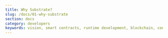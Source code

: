 ```yaml
---
title: Why Substrate?
slug: /docs/01-why-substrate
section: docs
category: developers
keywords: vision, smart contracts, runtime development, blockchain, consensus, substrate, architecture
---
```

